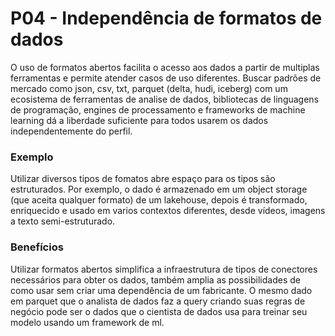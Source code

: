 
# P04 - Independência de formatos de dados
O uso de formatos abertos facilita o acesso aos dados a partir de multiplas ferramentas e permite atender casos de uso diferentes. Buscar padrões de mercado como json, csv, txt, parquet (delta, hudi, iceberg) com um ecosistema de ferramentas de analise de dados, bibliotecas de linguagens de programação, engines de processamento e frameworks de machine learning dá a liberdade suficiente para todos usarem os dados independentemente do perfil. 

### Exemplo
Utilizar diversos tipos de fomatos abre espaço para os tipos são estruturados. Por exemplo, o dado é armazenado em um object storage (que aceita qualquer formato) de um lakehouse, depois é transformado, enriquecido e usado em varios contextos diferentes, desde vídeos, imagens a texto semi-estruturado.

### Benefícios
Utilizar formatos abertos simplifica a infraestrutura de tipos de conectores necessários para obter os dados, também amplia as possibilidades de como usar sem criar uma dependência de um fabricante. O mesmo dado em parquet que o analista de dados faz a query criando suas regras de negócio pode ser o dados que o cientista de dados usa para treinar seu modelo usando um framework de ml.